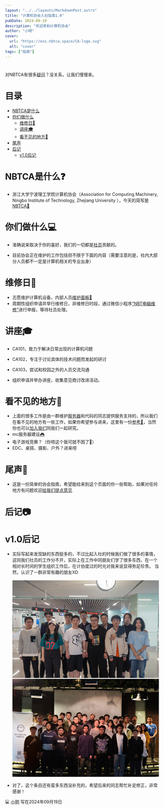 ```yaml
---
layout: "../../layouts/MarkdownPost.astro"
title: "计算机协会入社指南1.0"
pubDate: 2024-09-19
description: "欢迎来到计算机协会"
author: "小明"
cover:
  url: "https://oss.nbtca.space/CA-logo.svg"
  alt: "cover"
tags: ["指南"]
---
```


#

对NBTCA有很多[疑问](mailto:@nbtca.space)？没关系，让我们慢慢来。

# 目录

- [NBTCA是什么](#NBTCA是什么)
- [你们做什么](#你们做什么)
  - [维修日🧰](#维修日)
  - [讲座🎓](#讲座)
  - [看不见的地方🗿](#看不见的地方)
- [尾声](#尾声)
- [后记](#后记)
  - [v1.0后记](#v1.后记)

# NBTCA是什么❓

- 浙江大学宁波理工学院计算机协会（Association for Computing Machinery, Ningbo Institute of Technology, Zhejiang University ），今天的简写是[NBTCA🔗](https://github.com/nbtca/documents/blob/main/%E6%A1%A3%E6%A1%88/%E8%AE%A1%E7%AE%97%E6%9C%BA%E5%8D%8F%E4%BC%9A%E7%BA%B2%E8%A6%81)

# 你们做什么💻

- 准确说来取决于你的喜好，我们的一切都是[社员](https://en.wikipedia.org/wiki/Unus_pro_omnibus,_omnes_pro_uno)贡献的。

- 目前协会正在维护的工作包括但不限于下面的内容（需要注意的是，社内大部分人员都不一定是计算机相关的专业出身）

# 维修日🧰

- 志愿维护计算机设备，内部人员[维护面板🔧](https://repair.nbtca.space/)
- 周期性组织申请并举行维修日，非维修日时段，通过微信小程序[“NBT电脑维修”](此条目等待扩充)进行申报，等待社员处理。

# 讲座🎓

- CA101，致力于解决日常出现的计算机问题
- CA102，专注于讨论具体的技术问题而发起的研讨
- CA103，尝试和校园之外的人员交流沟通

- 组织申请并举办讲座，收集意见商讨改进活动。

# 看不见的地方🗿

- 上面的很多工作是由一群维护[服务器](https://i.nbtca.space/)和代码的同志提供服务支持的，所以我们在看不见的地方有一些工作，如果你希望参与进来，这里有一份[参考💾](此条目等待扩充)，当然你也可以[加入我们](此条目等待扩充)同我们一起研究。
- mc服务器建设[🎮](https://mc.nbtca.space/)
- 电子游戏竞赛？（你唠这个我可就不困了🤠）
- EDC、桌搭、摄影、户外？进来唠

# 尾声📲

- 这是一份简单的协会指南，希望能给来到这个页面的你一些帮助，如果对任何地方有问题欢迎[给我们提点意见](https://github.com/nbtca/Home/pulls)

# 后记📷

# v1.0后记

- 实际写起来发现缺的东西挺多的，不过比起入社的时候我们做了很多的事情，这同我们社员的工作分不开，实际上在工作中同朋友们学了很多东西，在一个相对长时间的学生组织工作后，在计协度过的时光对我来说显得弥足珍贵。
  当然，认识了一群非常有趣的朋友XD  
  <br>
  ![23年夏计协出游](./assets/20230628_22nd_generation.jpeg)  
  ![23年秋计协迎新晚会](./assets/20231021_23rd_generation.jpeg)

- 对了，这个条目还有蛮多东西没补充的，希望后来的同志帮忙补足修正，非常感谢！

💻 [小明](https://m1ng.space/) 写在2024年09月19日
